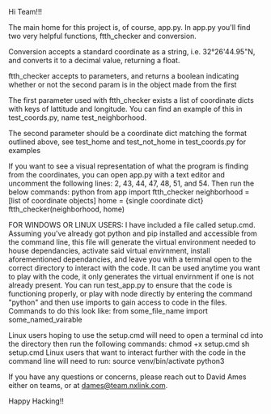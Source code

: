 Hi Team!!!

The main home for this project is, of course, app.py.
In app.py you'll find two very helpful functions, ftth_checker and conversion. 

Conversion accepts a standard coordinate as a string, i.e. 32°26'44.95"N, and converts it
to a decimal value, returning a float.


ftth_checker accepts to parameters, and returns a boolean indicating whether or not the second param is in the object made from the first

The first parameter used with ftth_checker exists a list of coordinate dicts with keys of lattitude and longitude. You
can find an example of this in test_coords.py, name test_neighborhood.

The second parameter should be a coordinate dict matching the format outlined above, see test_home and test_not_home in 
test_coords.py for examples

If you want to see a visual representation of what the program is finding from the coordinates, you can open app.py with a text editor and uncomment the following lines: 2, 43, 44, 47, 48, 51, and 54. Then run the below commands:
    python
    from app import ftth_checker
    neighborhood = [list of coordinate objects]
    home = {single coordinate dict}
    ftth_checker(neighborhood, home)

FOR WINDOWS OR LINUX USERS: I have included a file called setup.cmd. Assuming you've already got python and pip installed and accessible from the command line, this file will generate the virtual environment needed to house dependancies, activate said virtual envirnment, install aforementioned dependancies, and leave you with a terminal open to the correct directory to interact with the code. It can be used anytime you want to play with the code, it only generates the virtual envirnment if one is not already present. You can run test_app.py to ensure that the code is functioning properly, or play with node directly
by entering the command "python" and then use imports to gain access to code in the files. Commands to do this look like:
    from some_file_name import some_named_vairable

Linux users hoping to use the setup.cmd will need to open a terminal cd into the directory then run the following commands:
    chmod +x setup.cmd
    sh setup.cmd
Linux users that want to interact further with the code in the command line will need to run:
    source venv/bin/activate
    python3

If you have any questions or concerns, please reach out to David Ames either on teams, or at 
dames@team.nxlink.com.

Happy Hacking!!

